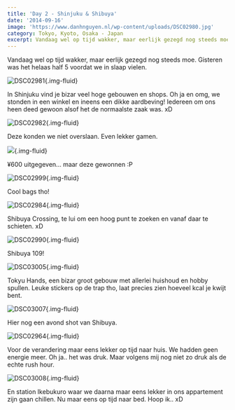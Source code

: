 ```yaml
---
title: 'Day 2 - Shinjuku & Shibuya'
date: '2014-09-16'
image: 'https://www.danhnguyen.nl/wp-content/uploads/DSC02980.jpg'
category: Tokyo, Kyoto, Osaka - Japan
excerpt: Vandaag wel op tijd wakker, maar eerlijk gezegd nog steeds moe. Gisteren was het helaas half 5 voordat we in slaap vielen...
---
```


Vandaag wel op tijd wakker, maar eerlijk gezegd nog steeds moe. Gisteren was het helaas half 5 voordat we in slaap vielen.

![DSC02981](https://www.danhnguyen.nl/wp-content/uploads/DSC02981-575x1024.jpg){.img-fluid}

In Shinjuku vind je bizar veel hoge gebouwen en shops. Oh ja en omg, we stonden in een winkel en ineens een dikke aardbeving! Iedereen om ons heen deed gewoon alsof het de normaalste zaak was. xD

![DSC02982](https://www.danhnguyen.nl/wp-content/uploads/DSC02982-1024x575.jpg){.img-fluid}

Deze konden we niet overslaan. Even lekker gamen.

![](https://www.danhnguyen.nl/wp-content/uploads/DSC030131-1024x575.jpg){.img-fluid}

¥600 uitgegeven... maar deze gewonnen :P

![DSC02999](https://www.danhnguyen.nl/wp-content/uploads/DSC02999-1024x575.jpg){.img-fluid}

Cool bags tho!

![DSC02984](https://www.danhnguyen.nl/wp-content/uploads/DSC02984-1024x575.jpg){.img-fluid}

Shibuya Crossing, te lui om een hoog punt te zoeken en vanaf daar te schieten. xD

![DSC02990](https://www.danhnguyen.nl/wp-content/uploads/DSC02990-1024x575.jpg){.img-fluid}

Shibuya 109!

![DSC03005](https://www.danhnguyen.nl/wp-content/uploads/DSC03005-575x1024.jpg){.img-fluid}

Tokyu Hands, een bizar groot gebouw met allerlei huishoud en hobby spullen. Leuke stickers op de trap tho, laat precies zien hoeveel kcal je kwijt bent.

![DSC03007](https://www.danhnguyen.nl/wp-content/uploads/DSC03007-1024x575.jpg){.img-fluid}

Hier nog een avond shot van Shibuya.

<!-- <iframe src="//www.youtube.com/embed/pN3vy8Ne_PU?rel=0" frameborder="0" allowfullscreen></iframe> -->
<!-- Filmpje van Shibuya Crossing, busy right? xD -->

![DSC02964](https://www.danhnguyen.nl/wp-content/uploads/DSC02964-1024x575.jpg){.img-fluid}

Voor de verandering maar eens lekker op tijd naar huis. We hadden geen energie meer. Oh ja.. het was druk. Maar volgens mij nog niet zo druk als de echte rush hour.

![DSC03008](https://www.danhnguyen.nl/wp-content/uploads/DSC03008-1024x575.jpg){.img-fluid}

En station Ikebukuro waar we daarna maar eens lekker in ons appartement zijn gaan chillen. Nu maar eens op tijd naar bed. Hoop ik.. xD
